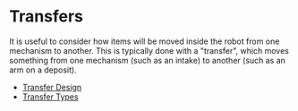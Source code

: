 # Transfers

It is useful to consider how items will be moved inside the robot from one mechanism to another. This is typically done with a "transfer", which moves something from one mechanism (such as an intake) to another (such as an arm on a deposit).

* [Transfer Design](ru/docs/ftc/common-mechanisms/transfers/transfer-design)
* [Transfer Types](ru/docs/ftc/common-mechanisms/transfers/transfer-types)
